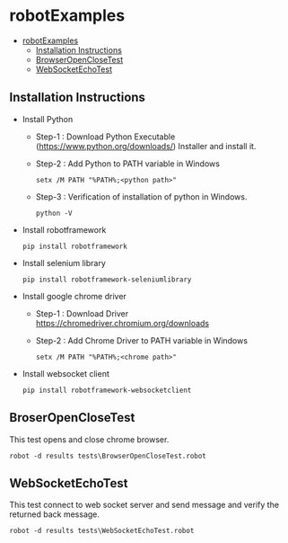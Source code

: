 # robotExamples

- [robotExamples](#robotexamples)
  - [Installation Instructions](#installation-instructions)
  - [BrowserOpenCloseTest](#BrowserOpenCloseTest)
  - [WebSocketEchoTest](#WebSocketEchoTest)

## Installation Instructions

- Install Python
  - Step-1 : Download Python Executable (<https://www.python.org/downloads/>) Installer and install it.
  - Step-2 : Add Python to PATH variable in Windows

    ```
    setx /M PATH "%PATH%;<python path>"
    ```

  - Step-3 : Verification of installation of python in Windows.

    ```
    python -V
    ```

- Install robotframework

    ```
    pip install robotframework
    ```

- Install selenium library

    ```
    pip install robotframework-seleniumlibrary
    ```

- Install google chrome driver
  - Step-1 : Download Driver <https://chromedriver.chromium.org/downloads>
  - Step-2 : Add Chrome Driver to PATH variable in Windows

    ```
    setx /M PATH "%PATH%;<chrome path>"
    ```

- Install websocket client

    ```
  pip install robotframework-websocketclient
    ```

## BroserOpenCloseTest

This test opens and close chrome browser.

  ```
  robot -d results tests\BrowserOpenCloseTest.robot
  ```

## WebSocketEchoTest

This test connect to web socket server and send message and verify the returned back message.

  ```
  robot -d results tests\WebSocketEchoTest.robot
  ```
